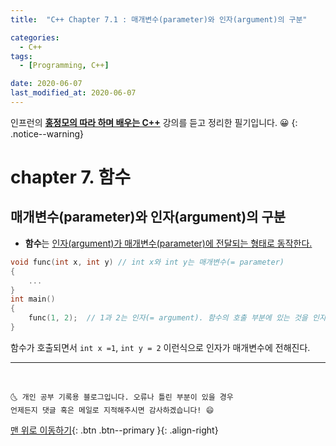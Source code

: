 ```yaml
---
title:  "C++ Chapter 7.1 : 매개변수(parameter)와 인자(argument)의 구분" 

categories:
  - C++
tags:
  - [Programming, C++]

date: 2020-06-07
last_modified_at: 2020-06-07
---
```


인프런의 **<u>홍정모의 따라 하며 배우는 C++</u>** 강의를 듣고 정리한 필기입니다. 😀
{: .notice--warning}

# chapter 7. 함수

## 매개변수(parameter)와 인자(argument)의 구분
- **함수**는 <u>인자(argument)가 매개변수(parameter)에 전달되는 형태로 동작한다.</u>

```cpp
void func(int x, int y) // int x와 int y는 매개변수(= parameter)
{
    ...
}
int main()
{
    func(1, 2);  // 1과 2는 인자(= argument). 함수의 호출 부분에 있는 것을 인자라고 한다.
}
```

함수가 호출되면서 `int x =1`, `int y = 2` 이런식으로 인자가 매개변수에 전해진다. 

***
<br>

    🌜 개인 공부 기록용 블로그입니다. 오류나 틀린 부분이 있을 경우 
    언제든지 댓글 혹은 메일로 지적해주시면 감사하겠습니다! 😄

[맨 위로 이동하기](#){: .btn .btn--primary }{: .align-right}